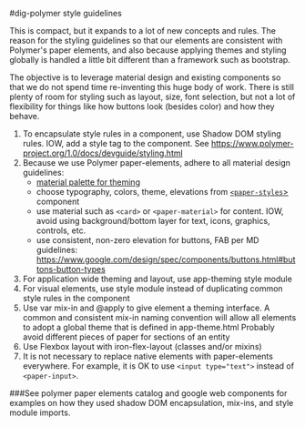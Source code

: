 #dig-polymer style guidelines

This is compact, but it expands to a lot of new concepts and rules.  The reason for the styling guidelines so that our elements are consistent with Polymer's paper elements, and also because applying themes and styling globally is handled a little bit different than a framework such as bootstrap.  

The objective is to leverage material design and existing components so that we do not spend time re-inventing this huge body of work.  There is still plenty of room for styling such as layout, size, font selection, but not a lot of flexibility for things like how buttons look (besides color) and how they behave.

1. To encapsulate style rules in a component, use Shadow DOM styling rules.  IOW, add a style tag to the component.  See https://www.polymer-project.org/1.0/docs/devguide/styling.html
2. Because we use Polymer paper-elements, adhere to all material design guidelines:
    * [material palette for theming](https://www.materialpalette.com)
    * choose typography, colors, theme, elevations from [`<paper-styles`>](https://github.com/PolymerElements/paper-styles) component
    * use material such as `<card>` or `<paper-material>` for content.  IOW, avoid using background/bottom layer for text, icons, graphics, controls, etc.
    * use consistent, non-zero elevation for buttons, FAB per MD guidelines: https://www.google.com/design/spec/components/buttons.html#buttons-button-types
3. For application wide theming and layout, use app-theming style module
4. For visual elements, use style module instead of duplicating common style rules in the component
5. Use var mix-in and @apply to give element a theming interface.  A common and consistent mix-in naming convention will allow all elements to adopt a global theme that is defined in app-theme.html
Probably avoid different pieces of paper for sections of an entity
6. Use Flexbox layout with iron-flex-layout (classes and/or mixins)
7. It is not necessary to replace native elements with paper-elements everywhere.  For example, it is OK to use `<input type="text">` instead of `<paper-input>`.


###See polymer paper elements catalog and google web components for examples on how they used shadow DOM encapsulation, mix-ins, and style module imports.
